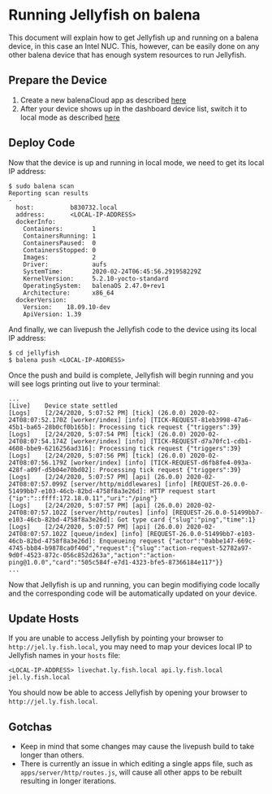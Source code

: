 # Running Jellyfish on balena

This document will explain how to get Jellyfish up and running on a balena device, in this case an Intel NUC. This, however, can be easily done on any other balena device that has enough system resources to run Jellyfish.

## Prepare the Device
1. Create a new balenaCloud app as described [here](https://www.balena.io/docs/learn/getting-started/intel-nuc/nodejs/)
2. After your device shows up in the dashboard device list, switch it to local mode as described [here](https://www.balena.io/docs/learn/develop/local-mode/)

## Deploy Code
Now that the device is up and running in local mode, we need to get its local IP address:
```
$ sudo balena scan
Reporting scan results
-
  host:          b830732.local
  address:       <LOCAL-IP-ADDRESS>
  dockerInfo:
    Containers:        1
    ContainersRunning: 1
    ContainersPaused:  0
    ContainersStopped: 0
    Images:            2
    Driver:            aufs
    SystemTime:        2020-02-24T06:45:56.291958229Z
    KernelVersion:     5.2.10-yocto-standard
    OperatingSystem:   balenaOS 2.47.0+rev1
    Architecture:      x86_64
  dockerVersion:
    Version:    18.09.10-dev
    ApiVersion: 1.39
```

And finally, we can livepush the Jellyfish code to the device using its local IP address:
```
$ cd jellyfish
$ balena push <LOCAL-IP-ADDRESS>
```

Once the push and build is complete, Jellyfish will begin running and you will see logs printing out live to your terminal:
```
...
[Live]    Device state settled
[Logs]    [2/24/2020, 5:07:52 PM] [tick] (26.0.0) 2020-02-24T08:07:52.170Z [worker/index] [info] [TICK-REQUEST-81eb3998-47a6-45b1-ba65-28b0cf0b165b]: Processing tick request {"triggers":39}
[Logs]    [2/24/2020, 5:07:54 PM] [tick] (26.0.0) 2020-02-24T08:07:54.174Z [worker/index] [info] [TICK-REQUEST-d7a70fc1-cdb1-4608-bbe9-6216256ad316]: Processing tick request {"triggers":39}
[Logs]    [2/24/2020, 5:07:56 PM] [tick] (26.0.0) 2020-02-24T08:07:56.179Z [worker/index] [info] [TICK-REQUEST-d6fb8fe4-093a-428f-a09f-d5b04e70bd02]: Processing tick request {"triggers":39}
[Logs]    [2/24/2020, 5:07:57 PM] [api] (26.0.0) 2020-02-24T08:07:57.099Z [server/http/middlewares] [info] [REQUEST-26.0.0-51499bb7-e103-46cb-82bd-4758f8a3e26d]: HTTP request start {"ip":"::ffff:172.18.0.11","uri":"/ping"}
[Logs]    [2/24/2020, 5:07:57 PM] [api] (26.0.0) 2020-02-24T08:07:57.102Z [server/http/routes] [info] [REQUEST-26.0.0-51499bb7-e103-46cb-82bd-4758f8a3e26d]: Got type card {"slug":"ping","time":1}
[Logs]    [2/24/2020, 5:07:57 PM] [api] (26.0.0) 2020-02-24T08:07:57.102Z [queue/index] [info] [REQUEST-26.0.0-51499bb7-e103-46cb-82bd-4758f8a3e26d]: Enqueueing request {"actor":"0abbe147-669c-4745-bb84-b9878ca0f40d","request":{"slug":"action-request-52782a97-9d0f-4523-872c-056c852d263a","action":"action-ping@1.0.0","card":"505c584f-e7d1-4323-bfe5-87366184e117"}}
...
```

Now that Jellyfish is up and running, you can begin modifiying code locally and the corresponding code will be automatically updated on your device.

## Update Hosts
If you are unable to access Jellyfish by pointing your browser to `http://jel.ly.fish.local`, you may need to map your devices local IP to Jellyfish names in your `hosts` file:
```
<LOCAL-IP-ADDRESS> livechat.ly.fish.local api.ly.fish.local jel.ly.fish.local
```

You should now be able to access Jellyfish by opening your browser to `http://jel.ly.fish.local`.

## Gotchas
- Keep in mind that some changes may cause the livepush build to take longer than others.
- There is currently an issue in which editing a single apps file, such as `apps/server/http/routes.js`, will cause all other apps to be rebuilt resulting in longer iterations.
